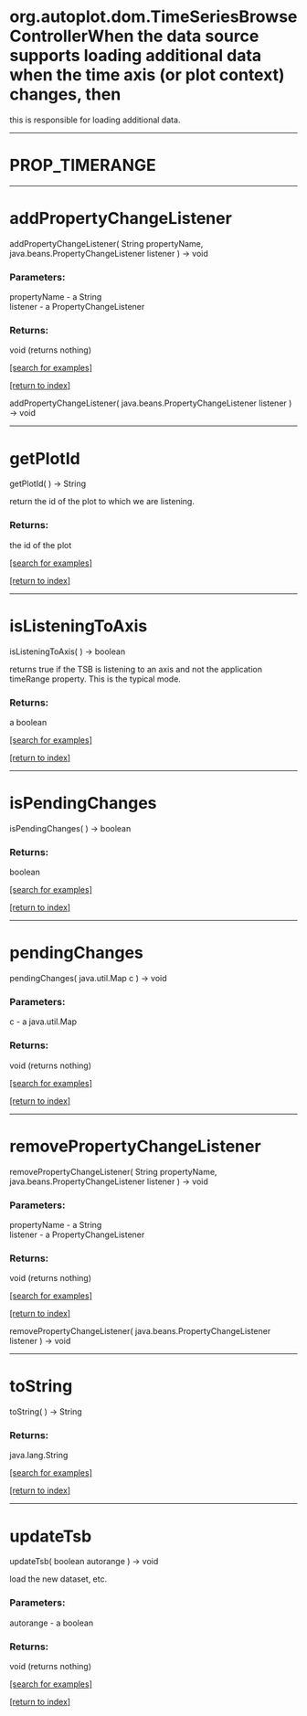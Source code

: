 # org.autoplot.dom.TimeSeriesBrowseControllerWhen the data source supports loading additional data when the time axis (or plot context) changes, then
 this is responsible for loading additional data.
***
<a name="PROP_TIMERANGE"></a>
# PROP_TIMERANGE



***
<a name="addPropertyChangeListener"></a>
# addPropertyChangeListener
addPropertyChangeListener( String propertyName, java.beans.PropertyChangeListener listener ) &rarr; void



### Parameters:
propertyName - a String
<br>listener - a PropertyChangeListener

### Returns:
void (returns nothing)


<a href="https://github.com/autoplot/dev/search?q=addPropertyChangeListener&unscoped_q=addPropertyChangeListener">[search for examples]</a>

<a href="https://github.com/autoplot/documentation/blob/master/javadoc/index-all.md">[return to index]</a>

addPropertyChangeListener( java.beans.PropertyChangeListener listener ) &rarr; void<br>
***
<a name="getPlotId"></a>
# getPlotId
getPlotId(  ) &rarr; String

return the id of the plot to which we are listening.

### Returns:
the id of the plot

<a href="https://github.com/autoplot/dev/search?q=getPlotId&unscoped_q=getPlotId">[search for examples]</a>

<a href="https://github.com/autoplot/documentation/blob/master/javadoc/index-all.md">[return to index]</a>

***
<a name="isListeningToAxis"></a>
# isListeningToAxis
isListeningToAxis(  ) &rarr; boolean

returns true if the TSB is listening to an axis and not the application timeRange property.
 This is the typical mode.

### Returns:
a boolean


<a href="https://github.com/autoplot/dev/search?q=isListeningToAxis&unscoped_q=isListeningToAxis">[search for examples]</a>

<a href="https://github.com/autoplot/documentation/blob/master/javadoc/index-all.md">[return to index]</a>

***
<a name="isPendingChanges"></a>
# isPendingChanges
isPendingChanges(  ) &rarr; boolean



### Returns:
boolean


<a href="https://github.com/autoplot/dev/search?q=isPendingChanges&unscoped_q=isPendingChanges">[search for examples]</a>

<a href="https://github.com/autoplot/documentation/blob/master/javadoc/index-all.md">[return to index]</a>

***
<a name="pendingChanges"></a>
# pendingChanges
pendingChanges( java.util.Map c ) &rarr; void



### Parameters:
c - a java.util.Map

### Returns:
void (returns nothing)


<a href="https://github.com/autoplot/dev/search?q=pendingChanges&unscoped_q=pendingChanges">[search for examples]</a>

<a href="https://github.com/autoplot/documentation/blob/master/javadoc/index-all.md">[return to index]</a>

***
<a name="removePropertyChangeListener"></a>
# removePropertyChangeListener
removePropertyChangeListener( String propertyName, java.beans.PropertyChangeListener listener ) &rarr; void



### Parameters:
propertyName - a String
<br>listener - a PropertyChangeListener

### Returns:
void (returns nothing)


<a href="https://github.com/autoplot/dev/search?q=removePropertyChangeListener&unscoped_q=removePropertyChangeListener">[search for examples]</a>

<a href="https://github.com/autoplot/documentation/blob/master/javadoc/index-all.md">[return to index]</a>

removePropertyChangeListener( java.beans.PropertyChangeListener listener ) &rarr; void<br>
***
<a name="toString"></a>
# toString
toString(  ) &rarr; String



### Returns:
java.lang.String


<a href="https://github.com/autoplot/dev/search?q=toString&unscoped_q=toString">[search for examples]</a>

<a href="https://github.com/autoplot/documentation/blob/master/javadoc/index-all.md">[return to index]</a>

***
<a name="updateTsb"></a>
# updateTsb
updateTsb( boolean autorange ) &rarr; void

load the new dataset, etc.

### Parameters:
autorange - a boolean

### Returns:
void (returns nothing)


<a href="https://github.com/autoplot/dev/search?q=updateTsb&unscoped_q=updateTsb">[search for examples]</a>

<a href="https://github.com/autoplot/documentation/blob/master/javadoc/index-all.md">[return to index]</a>

